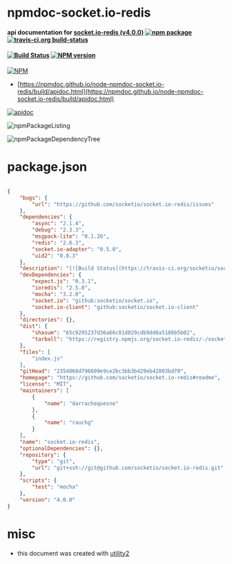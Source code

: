 # npmdoc-socket.io-redis

#### api documentation for  [socket.io-redis (v4.0.0)](https://github.com/socketio/socket.io-redis#readme)  [![npm package](https://img.shields.io/npm/v/npmdoc-socket.io-redis.svg?style=flat-square)](https://www.npmjs.org/package/npmdoc-socket.io-redis) [![travis-ci.org build-status](https://api.travis-ci.org/npmdoc/node-npmdoc-socket.io-redis.svg)](https://travis-ci.org/npmdoc/node-npmdoc-socket.io-redis)

#### [![Build Status](https://travis-ci.org/socketio/socket.io-redis.svg?branch=master)](https://travis-ci.org/socketio/socket.io-redis) [![NPM version](https://badge.fury.io/js/socket.io-redis.svg)](http://badge.fury.io/js/socket.io-redis)

[![NPM](https://nodei.co/npm/socket.io-redis.png?downloads=true&downloadRank=true&stars=true)](https://www.npmjs.com/package/socket.io-redis)

- [https://npmdoc.github.io/node-npmdoc-socket.io-redis/build/apidoc.html](https://npmdoc.github.io/node-npmdoc-socket.io-redis/build/apidoc.html)

[![apidoc](https://npmdoc.github.io/node-npmdoc-socket.io-redis/build/screenCapture.buildCi.browser.%252Ftmp%252Fbuild%252Fapidoc.html.png)](https://npmdoc.github.io/node-npmdoc-socket.io-redis/build/apidoc.html)

![npmPackageListing](https://npmdoc.github.io/node-npmdoc-socket.io-redis/build/screenCapture.npmPackageListing.svg)

![npmPackageDependencyTree](https://npmdoc.github.io/node-npmdoc-socket.io-redis/build/screenCapture.npmPackageDependencyTree.svg)



# package.json

```json

{
    "bugs": {
        "url": "https://github.com/socketio/socket.io-redis/issues"
    },
    "dependencies": {
        "async": "2.1.4",
        "debug": "2.3.3",
        "msgpack-lite": "0.1.26",
        "redis": "2.6.3",
        "socket.io-adapter": "0.5.0",
        "uid2": "0.0.3"
    },
    "description": "[![Build Status](https://travis-ci.org/socketio/socket.io-redis.svg?branch=master)](https://travis-ci.org/socketio/socket.io-redis) [![NPM version](https://badge.fury.io/js/socket.io-redis.svg)](http://badge.fury.io/js/socket.io-redis)",
    "devDependencies": {
        "expect.js": "0.3.1",
        "ioredis": "2.5.0",
        "mocha": "3.2.0",
        "socket.io": "github:socketio/socket.io",
        "socket.io-client": "github:socketio/socket.io-client"
    },
    "directories": {},
    "dist": {
        "shasum": "65c9295237d36a66c81d829cdb9dd6a5186b5b02",
        "tarball": "https://registry.npmjs.org/socket.io-redis/-/socket.io-redis-4.0.0.tgz"
    },
    "files": [
        "index.js"
    ],
    "gitHead": "2354068d796609e9ce2bc3bb3b429eb42803bd70",
    "homepage": "https://github.com/socketio/socket.io-redis#readme",
    "license": "MIT",
    "maintainers": [
        {
            "name": "darrachequesne"
        },
        {
            "name": "rauchg"
        }
    ],
    "name": "socket.io-redis",
    "optionalDependencies": {},
    "repository": {
        "type": "git",
        "url": "git+ssh://git@github.com/socketio/socket.io-redis.git"
    },
    "scripts": {
        "test": "mocha"
    },
    "version": "4.0.0"
}
```



# misc
- this document was created with [utility2](https://github.com/kaizhu256/node-utility2)
